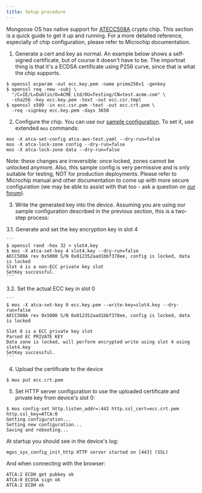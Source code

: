 ```yaml
---
title: Setup procedure
---
```


Mongoose OS has native support for
[ATECC508A](http://www.atmel.com/devices/ATECC508A.aspx) crypto chip.
This section is a quick guide to get it up and running.
For a more detailed reference, especially of chip configuration, please
refer to Microchip documentation.

1. Generate a cert and key as normal. An example below shows a self-signed 
  certificate, but of course it doesn't have to be. The importnat thing is
  that it's a ECDSA certificate using P256 curve, since that is what the chip
  supports.

  ```
  $ openssl ecparam -out ecc.key.pem -name prime256v1 -genkey
  $ openssl req -new -subj \
    "/C=IE/L=Dublin/O=ACME Ltd/OU=Testing/CN=test.acme.com" \
    -sha256 -key ecc.key.pem -text -out ecc.csr.tmpl
  $ openssl x509 -in ecc.csr.pem -text -out ecc.crt.pem \
    -req -signkey ecc.key.pem -days 3650
  ```

2. Configure the chip. You can use our
  [sample configuration](https://raw.githubusercontent.com/cesanta/mongoose-os/master/fw/tools/atca-test-config.yaml).
  To set it, use extended `mos` commands:

  ```
  mos -X atca-set-config atca-aws-test.yaml --dry-run=false
  mos -X atca-lock-zone config --dry-run=false
  mos -X atca-lock-zone data --dry-run=false
  ```

  Note: these changes are irreversible: once locked, zones cannot be
  unlocked anymore. Also, this sample config is very permissive and is only
  suitable for testing, NOT for production deployments. Please refer to 
  Microchip manual and other documentation to come up with more secure
  configuration (we may be able to assist with that too - ask a question
  on [our forum](http://forum.cesanta.com)).

3. Write the generated key into the device. Assuming you are using our
  sample configuration described in the previous section,
  this is a two-step process:

  3.1. Generate and set the key encryption key in slot 4

    ```
    $ openssl rand -hex 32 > slot4.key
    $ mos -X atca-set-key 4 slot4.key --dry-run=false
    AECC508A rev 0x5000 S/N 0x012352aad1bbf378ee, config is locked, data is locked
    Slot 4 is a non-ECC private key slot
    SetKey successful.
    ```

  3.2. Set the actual ECC key in slot 0

    ```
    $ mos -X atca-set-key 0 ecc.key.pem --write-key=slot4.key --dry-run=false
    AECC508A rev 0x5000 S/N 0x012352aad1bbf378ee, config is locked, data is locked

    Slot 0 is a ECC private key slot
    Parsed EC PRIVATE KEY
    Data zone is locked, will perform encrypted write using slot 4 using slot4.key
    SetKey successful.
    ```

4. Upload the certificate to the device

  ```
  $ mos put ecc.crt.pem
  ```

5. Set HTTP server configuration to use the uploaded certificate and private
   key from device's slot 0:

  ```
  $ mos config-set http.listen_addr=:443 http.ssl_cert=ecc.crt.pem http.ssl_key=ATCA:0
  Getting configuration...
  Setting new configuration...
  Saving and rebooting...
  ```

  At startup you should see in the device's log:

  ```
  mgos_sys_config_init_http HTTP server started on [443] (SSL)
  ```

  And when connecting with the browser:

  ```
  ATCA:2 ECDH get pubkey ok
  ATCA:0 ECDSA sign ok
  ATCA:2 ECDH ok
  ```
